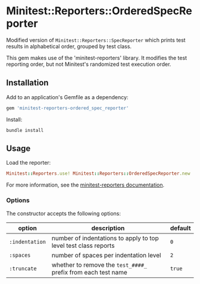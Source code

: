 # Minitest::Reporters::OrderedSpecReporter

Modified version of `Minitest::Reporters::SpecReporter` which prints test results in alphabetical order, grouped by test class.

This gem makes use of the 'minitest-reporters' library.  It modifies the test reporting order, but not Minitest's randomized test execution order.

## Installation

Add to an application's Gemfile as a dependency:

```ruby
gem 'minitest-reporters-ordered_spec_reporter'
```

Install:

```
bundle install
```

## Usage

Load the reporter:

```ruby
Minitest::Reporters.use! Minitest::Reporters::OrderedSpecReporter.new
```

For more information, see the [minitest-reporters documentation](https://github.com/kern/minitest-reporters).

### Options

The constructor accepts the following options:

| option | description | default |
|-|-|-|
| `:indentation` | number of indentations to apply to top level test class reports | `0` |
| `:spaces` | number of spaces per indentation level | `2` |
| `:truncate` | whether to remove the `test_####_` prefix from each test name | `true` |
